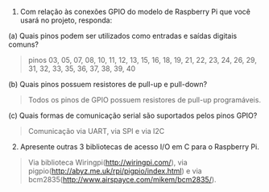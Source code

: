 1. Com relação às conexões GPIO do modelo de Raspberry Pi que você usará no projeto, responda:

(a) Quais pinos podem ser utilizados como entradas e saídas digitais comuns?

> pinos 03, 05, 07, 08, 10, 11, 12, 13, 15, 16, 18, 19, 21, 22, 23, 24, 26, 29, 31, 32, 33, 35, 36, 37, 38, 39, 40

(b) Quais pinos possuem resistores de pull-up e pull-down?

> Todos os pinos de GPIO possuem resistores de pull-up programáveis.

(c) Quais formas de comunicação serial são suportados pelos pinos GPIO?

> Comunicação via UART, via SPI e via I2C

2. Apresente outras 3 bibliotecas de acesso I/O em C para o Raspberry Pi.

> Via biblioteca Wiringpi(http://wiringpi.com/), via pigpio(http://abyz.me.uk/rpi/pigpio/index.html) e via bcm2835(http://www.airspayce.com/mikem/bcm2835/).
